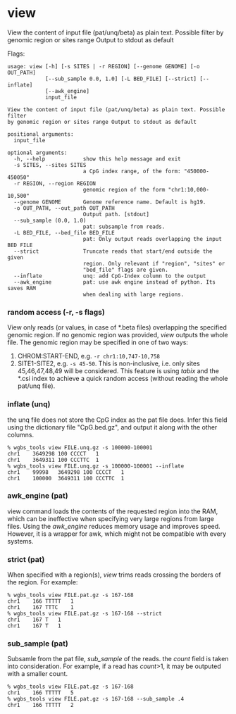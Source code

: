 # view

View the content of input file (pat/unq/beta) as plain text.
Possible filter by genomic region or sites range
Output to stdout as default


Flags:
```
usage: view [-h] [-s SITES | -r REGION] [--genome GENOME] [-o OUT_PATH]
            [--sub_sample 0.0, 1.0] [-L BED_FILE] [--strict] [--inflate]
            [--awk_engine]
            input_file

View the content of input file (pat/unq/beta) as plain text. Possible filter
by genomic region or sites range Output to stdout as default

positional arguments:
  input_file

optional arguments:
  -h, --help            show this help message and exit
  -s SITES, --sites SITES
                        a CpG index range, of the form: "450000-450050"
  -r REGION, --region REGION
                        genomic region of the form "chr1:10,000-10,500"
  --genome GENOME       Genome reference name. Default is hg19.
  -o OUT_PATH, --out_path OUT_PATH
                        Output path. [stdout]
  --sub_sample (0.0, 1.0)
                        pat: subsample from reads.
  -L BED_FILE, --bed_file BED_FILE
                        pat: Only output reads overlapping the input BED FILE
  --strict              Truncate reads that start/end outside the given
                        region. Only relevant if "region", "sites" or
                        "bed_file" flags are given.
  --inflate             unq: add CpG-Index column to the output
  --awk_engine          pat: use awk engine instead of python. Its saves RAM
                        when dealing with large regions.
```

### random access (-r, -s flags)
View only reads (or values, in case of \*.beta files) overlapping the specified genomic region.
If no genomic region was provided, *view* outputs the whole file.
The genomic region may be specified in one of two ways:
1. CHROM:START-END, e.g. `-r chr1:10,747-10,758`
2. SITE1-SITE2, e.g. `-s 45-50`. This is non-inclusive, i.e. only sites 45,46,47,48,49 will be considered.
This feature is using *tabix* and the \*.csi index to achieve a quick random access (without reading the whole pat/unq file).

### inflate (unq)
the unq file does not store the CpG index as the pat file does.
Infer this field using the dictionary file "CpG.bed.gz", and output it along with the other columns.
```
% wgbs_tools view FILE.unq.gz -s 100000-100001
chr1	3649298	100	CCCCT	1
chr1	3649311	100	CCCTTC	1
% wgbs_tools view FILE.unq.gz -s 100000-100001 --inflate
chr1	99998	3649298	100	CCCCT	1
chr1	100000	3649311	100	CCCTTC	1
```

### awk_engine (pat)
view command loads the contents of the requested region into the RAM, which can be ineffective when specifying very large regions from large files. Using the *awk_engine* reduces memory usage and improves speed. However, it is a wrapper for awk, which might not be compatible with every systems.

### strict (pat)
When specified with a region(s), *view* trims reads crossing the borders of the region. For example:
```
% wgbs_tools view FILE.pat.gz -s 167-168
chr1	166	TTTTT	1
chr1	167	TTTC	1
% wgbs_tools view FILE.pat.gz -s 167-168 --strict
chr1	167	T	1
chr1	167	T	1
```

### sub_sample (pat)
Subsamle from the pat file, *sub_sample* of the reads. the *count* field is taken into consideration.
For example, if a read has  *count*>1, it may be outputed with a smaller count.
```
% wgbs_tools view FILE.pat.gz -s 167-168
chr1	166	TTTTT	5
% wgbs_tools view FILE.pat.gz -s 167-168 --sub_sample .4
chr1	166	TTTTT	2
```
